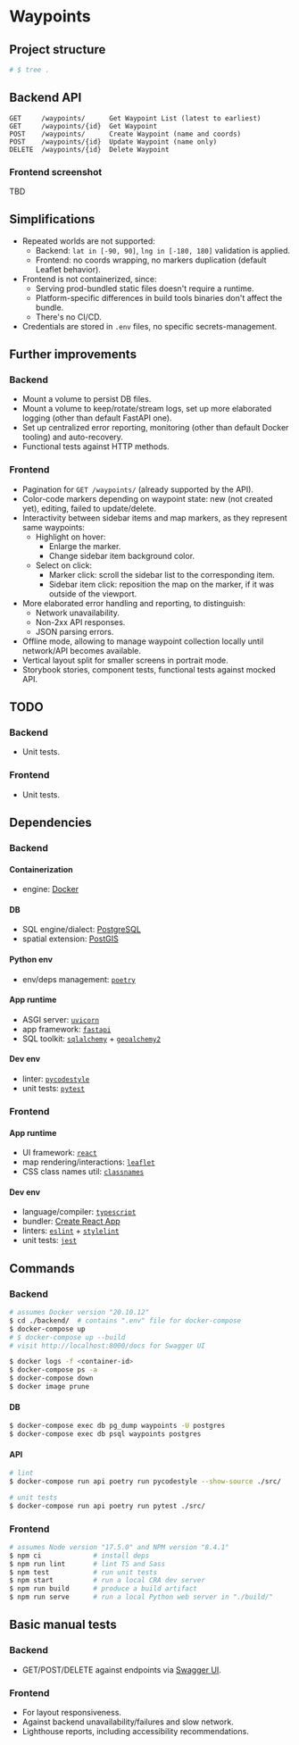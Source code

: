 # Waypoints
## Project structure
```bash
# $ tree .
```

## Backend API
```
GET     /waypoints/      Get Waypoint List (latest to earliest)
GET     /waypoints/{id}  Get Waypoint
POST    /waypoints/      Create Waypoint (name and coords)
POST    /waypoints/{id}  Update Waypoint (name only)
DELETE  /waypoints/{id}  Delete Waypoint
```

### Frontend screenshot
TBD

## Simplifications
* Repeated worlds are not supported:
  * Backend: `lat in [-90, 90]`, `lng in [-180, 180]` validation is applied.
  * Frontend: no coords wrapping, no markers duplication (default Leaflet behavior).
* Frontend is not containerized, since:
  * Serving prod-bundled static files doesn't require a runtime.
  * Platform-specific differences in build tools binaries don't affect the bundle.
  * There's no CI/CD.
* Credentials are stored in `.env` files, no specific secrets-management.

## Further improvements
### Backend
* Mount a volume to persist DB files.
* Mount a volume to keep/rotate/stream logs, set up more elaborated logging (other than default FastAPI one).
* Set up centralized error reporting, monitoring (other than default Docker tooling) and auto-recovery.
* Functional tests against HTTP methods.

### Frontend
* Pagination for `GET /waypoints/` (already supported by the API).
* Color-code markers depending on waypoint state: new (not created yet), editing, failed to update/delete.
* Interactivity between sidebar items and map markers, as they represent same waypoints:
  * Highlight on hover:
    * Enlarge the marker.
    * Change sidebar item background color.
  * Select on click:
    * Marker click: scroll the sidebar list to the corresponding item.
    * Sidebar item click: reposition the map on the marker, if it was outside of the viewport.
* More elaborated error handling and reporting, to distinguish:
  * Network unavailability.
  * Non-2xx API responses.
  * JSON parsing errors.
* Offline mode, allowing to manage waypoint collection locally until network/API becomes available.
* Vertical layout split for smaller screens in portrait mode.
* Storybook stories, component tests, functional tests against mocked API.

## TODO
### Backend
* Unit tests.
### Frontend
* Unit tests.

## Dependencies
### Backend
#### Containerization
* engine: [Docker](https://docs.docker.com/reference/)

#### DB
* SQL engine/dialect: [PostgreSQL](https://www.postgresql.org/docs/14/index.html)
* spatial extension: [PostGIS](https://postgis.net/docs/)

#### Python env
* env/deps management: [`poetry`](https://python-poetry.org/docs/basic-usage/)

#### App runtime
* ASGI server: [`uvicorn`](https://www.uvicorn.org/)
* app framework: [`fastapi`](https://github.com/tiangolo/fastapi)
* SQL toolkit: [`sqlalchemy`](https://www.sqlalchemy.org/) + [`geoalchemy2`](https://geoalchemy-2.readthedocs.io/)

#### Dev env
* linter: [`pycodestyle`](https://pycodestyle.readthedocs.io/en/latest/)
* unit tests: [`pytest`](https://pytest.org/en/latest/)

### Frontend
#### App runtime
* UI framework: [`react`](https://reactjs.org/docs/)
* map rendering/interactions: [`leaflet`](http://leafletjs.com/)
* CSS class names util: [`classnames`](https://github.com/JedWatson/classnames/)

#### Dev env
* language/compiler: [`typescript`](https://www.typescriptlang.org/docs/)
* bundler: [Create React App](https://create-react-app.dev/)
* linters: [`eslint`](https://eslint.org/) + [`stylelint`](https://stylelint.io/)
* unit tests: [`jest`](https://jestjs.io/)

## Commands
### Backend
```bash
# assumes Docker version "20.10.12"
$ cd ./backend/  # contains ".env" file for docker-compose
$ docker-compose up
# $ docker-compose up --build
# visit http://localhost:8000/docs for Swagger UI

$ docker logs -f <container-id>
$ docker-compose ps -a
$ docker-compose down
$ docker image prune
```

#### DB
```bash
$ docker-compose exec db pg_dump waypoints -U postgres
$ docker-compose exec db psql waypoints postgres
```

#### API
```bash
# lint
$ docker-compose run api poetry run pycodestyle --show-source ./src/

# unit tests
$ docker-compose run api poetry run pytest ./src/
```

### Frontend
```bash
# assumes Node version "17.5.0" and NPM version "8.4.1"
$ npm ci             # install deps
$ npm run lint       # lint TS and Sass
$ npm test           # run unit tests
$ npm start          # run a local CRA dev server
$ npm run build      # produce a build artifact
$ npm run serve      # run a local Python web server in "./build/"
```

## Basic manual tests
### Backend
* GET/POST/DELETE against endpoints via [Swagger UI](http://localhost:8000/docs).

### Frontend
* For layout responsiveness.
* Against backend unavailability/failures and slow network.
* Lighthouse reports, including accessibility recommendations.
